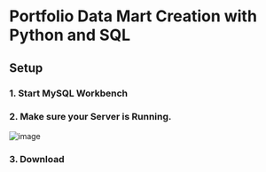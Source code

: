 # Portfolio Data Mart Creation with Python and SQL

## Setup

### 1. Start MySQL Workbench

### 2. Make sure your Server is Running.

![image](https://github.com/user-attachments/assets/b7f9ef98-77f4-4b00-87a9-cffe8f271fb0)

### 3. Download 

